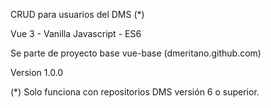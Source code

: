 CRUD para usuarios del DMS (*)

Vue 3 - Vanilla Javascript - ES6

Se parte de proyecto base vue-base (dmeritano.github.com)

Version 1.0.0

(*) Solo funciona con repositorios DMS versión 6 o superior.
